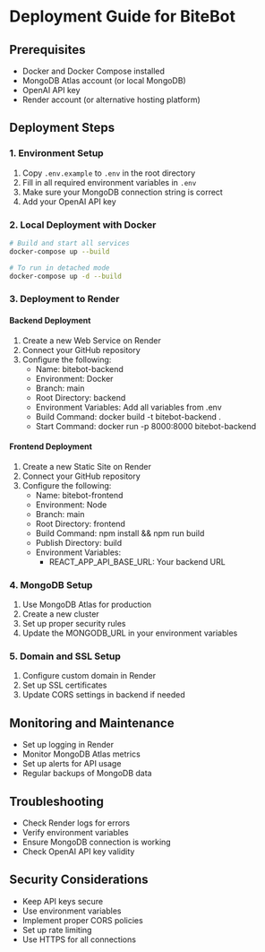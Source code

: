 # Deployment Guide for BiteBot

## Prerequisites
- Docker and Docker Compose installed
- MongoDB Atlas account (or local MongoDB)
- OpenAI API key
- Render account (or alternative hosting platform)

## Deployment Steps

### 1. Environment Setup
1. Copy `.env.example` to `.env` in the root directory
2. Fill in all required environment variables in `.env`
3. Make sure your MongoDB connection string is correct
4. Add your OpenAI API key

### 2. Local Deployment with Docker
```bash
# Build and start all services
docker-compose up --build

# To run in detached mode
docker-compose up -d --build
```

### 3. Deployment to Render

#### Backend Deployment
1. Create a new Web Service on Render
2. Connect your GitHub repository
3. Configure the following:
   - Name: bitebot-backend
   - Environment: Docker
   - Branch: main
   - Root Directory: backend
   - Environment Variables: Add all variables from .env
   - Build Command: docker build -t bitebot-backend .
   - Start Command: docker run -p 8000:8000 bitebot-backend

#### Frontend Deployment
1. Create a new Static Site on Render
2. Connect your GitHub repository
3. Configure the following:
   - Name: bitebot-frontend
   - Environment: Node
   - Branch: main
   - Root Directory: frontend
   - Build Command: npm install && npm run build
   - Publish Directory: build
   - Environment Variables:
     - REACT_APP_API_BASE_URL: Your backend URL

### 4. MongoDB Setup
1. Use MongoDB Atlas for production
2. Create a new cluster
3. Set up proper security rules
4. Update the MONGODB_URL in your environment variables

### 5. Domain and SSL Setup
1. Configure custom domain in Render
2. Set up SSL certificates
3. Update CORS settings in backend if needed

## Monitoring and Maintenance
- Set up logging in Render
- Monitor MongoDB Atlas metrics
- Set up alerts for API usage
- Regular backups of MongoDB data

## Troubleshooting
- Check Render logs for errors
- Verify environment variables
- Ensure MongoDB connection is working
- Check OpenAI API key validity

## Security Considerations
- Keep API keys secure
- Use environment variables
- Implement proper CORS policies
- Set up rate limiting
- Use HTTPS for all connections 